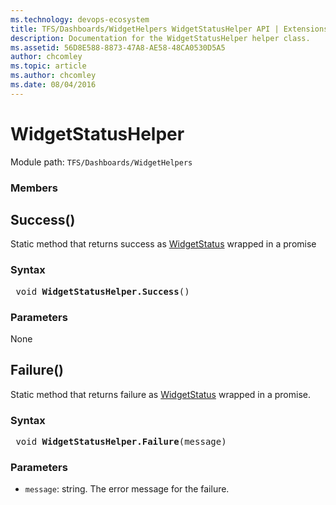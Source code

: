 ```yaml
---
ms.technology: devops-ecosystem
title: TFS/Dashboards/WidgetHelpers WidgetStatusHelper API | Extensions for Azure DevOps Services
description: Documentation for the WidgetStatusHelper helper class.
ms.assetid: 56D8E588-8873-47A8-AE58-48CA0530D5A5
author: chcomley
ms.topic: article
ms.author: chcomley
ms.date: 08/04/2016
---
```


# WidgetStatusHelper

Module path: `TFS/Dashboards/WidgetHelpers`


### Members

## Success()

Static method that returns success as [WidgetStatus](./WidgetStatus.md) wrapped in a promise

### Syntax
<pre class='syntax'>
 void <b>WidgetStatusHelper.Success</b>()
</pre>

### Parameters
None

## Failure()

Static method that returns failure as [WidgetStatus](./WidgetStatus.md) wrapped in a promise.

### Syntax
<pre class='syntax'>
 void <b>WidgetStatusHelper.Failure</b>(message)
</pre>

### Parameters

* `message`: string. The error message for the failure.